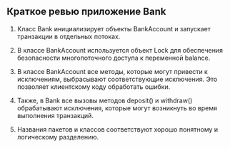 ## Краткое ревью приложение Bank
1. Класс Bank инициализирует объекты BankAccount и запускает транзакции в отдельных потоках. 

2. В классе BankAccount используется объект Lock для обеспечения
безопасности многопоточного доступа к переменной balance.

3. В классе BankAccount все методы, которые могут привести к исключениям,
выбрасывают соответствующие исключения. Это позволяет клиентскому коду обработать ошибки.

4. Также, в Bank все вызовы методов deposit() и withdraw() обрабатывают исключения,
которые могут возникнуть во время выполнения транзакций.

5. Названия пакетов и классов соответствуют хорошо понятному и логическому разделению.